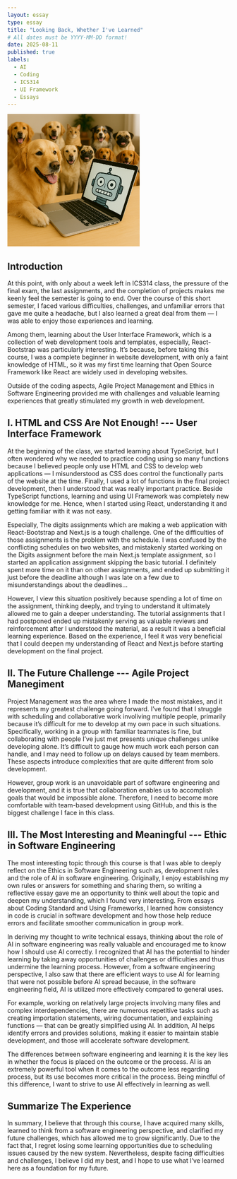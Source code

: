 ```yaml
---
layout: essay
type: essay
title: "Looking Back, Whether I've Learned"
# All dates must be YYYY-MM-DD format!
date: 2025-08-11
published: true
labels:
  - AI
  - Coding
  - ICS314
  - UI Framework
  - Essays
---
```


<img width="300px" class="rounded float-start pe-4" src="../img/AIGenerateImage.png">

## Introduction

At this point, with only about a week left in ICS314 class, the pressure of the final exam, the last assignments, and the completion of projects makes me keenly feel the semester is going to end. Over the course of this short semester, I faced various difficulties, challenges, and unfamiliar errors that gave me quite a headache, but I also learned a great deal from them — I was able to enjoy those experiences and learning.

Among them, learning about the User Interface Framework, which is a collection of web development tools and templates, especially, React-Bootstrap was particularly interesting. It’s because, before taking this course, I was a complete beginner in website development, with only a faint knowledge of HTML, so it was my first time learning that Open Source Framework like React are widely used in developing websites.

Outside of the coding aspects, Agile Project Management and Ethics in Software Engineering provided me with challenges and valuable learning experiences that greatly stimulated my growth in web development.

## I. HTML and CSS Are Not Enough! --- User Interface Framework

At the beginning of the class, we started learning about TypeScript, but I often wondered why we needed to practice coding using so many functions because I believed people only use HTML and CSS to develop web applications — I misunderstood as CSS does control the functionally parts of the website at the time. Finally, I used a lot of functions in the final project development, then I understood that was really important practice. Beside TypeScript functions, learning and using UI Framework was completely new knowledge for me. Hence, when I started using React, understanding it and getting familiar with it was not easy. 

Especially, The digits assignments which are making a web application with React-Bootstrap and Next.js is a tough challenge. One of the difficulties of those assignments is the problem with the schedule. I was confused by the conflicting schedules on two websites, and mistakenly started working on the Digits assignment before the main Next.js template assignment, so I started an application assignment skipping the basic tutorial. I definitely spent more time on it than on other assignments, and ended up submitting it just before the deadline although I was late on a few due to misunderstandings about the deadlines… 

However, I view this situation positively because spending a lot of time on the assignment, thinking deeply, and trying to understand it ultimately allowed me to gain a deeper understanding. The tutorial assignments that I had postponed ended up mistakenly serving as valuable reviews and reinforcement after I understood the material, as a result it was a beneficial learning experience. Based on the experience, I feel it was very beneficial that I could deepen my understanding of React and Next.js before starting development on the final project.

## II. The Future Challenge --- Agile Project Manegiment

Project Management was the area where I made the most mistakes, and it represents my greatest challenge going forward. I’ve found that I struggle with scheduling and collaborative work involiving multiple people, primarily because it’s difficult for me to develop at my own pace in such situations. Specifically, working in a group with familiar teammates is fine, but collaborating with people I’ve just met presents unique challenges unlike developing alone. It’s difficult to gauge how much work each person can handle, and I may need to follow up on delays caused by team members. These aspects introduce complexities that are quite different from solo development. 

However, group work is an unavoidable part of software engineering and development, and it is true that collaboration enables us to accomplish goals that would be impossible alone. Therefore, I need to become more comfortable with team-based development using GitHub, and this is the biggest challenge I face in this class.

## III. The Most Interesting and Meaningful --- Ethic in Software Engineering

The most interesting topic through this course is that I was able to deeply reflect on the Ethics in Software Engineering such as, development rules and the role of AI in software engineering. Originally, I enjoy establishing my own rules or answers for something and sharing them, so writing a reflective essay gave me an opportunity to think well about the topic and deepen my understanding, which I found very interesting. From essays about Coding Standard and Using Frameworks, I learned how consistency in code is crucial in software development and how those help reduce errors and facilitate smoother communication in group work. 

In deriving my thought to write technical essays, thinking about the role of AI in software engineering was really valuable and encouraged me to know how I should use AI correctly. I recognized that AI has the potential to hinder learning by taking away opportunities of challenges or difficulties and thus undermine the learning process. However, from a software engineering perspective, I also saw that there are efficient ways to use AI for learning that were not possible before AI spread because, in the software engineering field, AI is utilized more effectively compared to general uses. 

For example, working on relatively large projects involving many files and complex interdependencies, there are numerous repetitive tasks such as creating importation statements, wiring documentation, and explaining functions — that can be greatly simplified using AI. In addition, AI helps identify errors and provides solutions, making it easier to maintain stable development, and those will accelerate software development. 

The differences between software engineering and learning it is the key lies in whether the focus is placed on the outcome or the process. AI is an extremely powerful tool when it comes to the outcome less regarding process, but its use becomes more critical in the process. Being mindful of this difference, I want to strive to use AI effectively in learning as well.

## Summarize The Experience

In summary, I believe that through this course, I have acquired many skills, learned to think from a software engineering perspective, and clarified my future challenges, which has allowed me to grow significantly. Due to the fact that, I regret losing some learning opportunities due to scheduling issues caused by the new system. Nevertheless, despite facing difficulties and challenges, I believe I did my best, and I hope to use what I’ve learned here as a foundation for my future.
